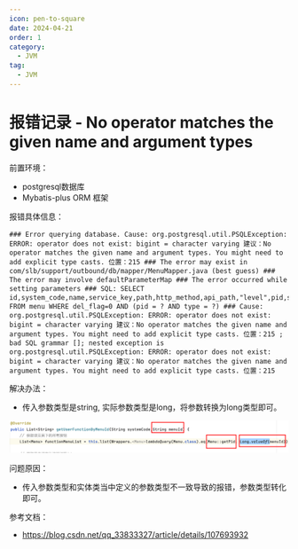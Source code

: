 ```yaml
---
icon: pen-to-square
date: 2024-04-21
order: 1
category:
  - JVM
tag:
  - JVM
---
```

# 报错记录 - No operator matches the given name and argument types

前置环境：

- postgresql数据库
- Mybatis-plus ORM 框架

报错具体信息：

```
### Error querying database. Cause: org.postgresql.util.PSQLException: ERROR: operator does not exist: bigint = character varying 建议：No operator matches the given name and argument types. You might need to add explicit type casts. 位置：215 ### The error may exist in com/slb/support/outbound/db/mapper/MenuMapper.java (best guess) ### The error may involve defaultParameterMap ### The error occurred while setting parameters ### SQL: SELECT id,system_code,name,service_key,path,http_method,api_path,"level",pid,sort,type,kind,permission,icon,label,flag,del_flag,create_time,update_time,create_by,update_by FROM menu WHERE del_flag=0 AND (pid = ? AND type = ?) ### Cause: org.postgresql.util.PSQLException: ERROR: operator does not exist: bigint = character varying 建议：No operator matches the given name and argument types. You might need to add explicit type casts. 位置：215 ; bad SQL grammar []; nested exception is org.postgresql.util.PSQLException: ERROR: operator does not exist: bigint = character varying 建议：No operator matches the given name and argument types. You might need to add explicit type casts. 位置：215
```

解决办法：

- 传入参数类型是string, 实际参数类型是long，将参数转换为long类型即可。

![image-20221130143947780](./images/image-20221130143947780.png)

问题原因：

- 传入参数类型和实体类当中定义的参数类型不一致导致的报错，参数类型转化即可。

参考文档：

- https://blog.csdn.net/qq_33833327/article/details/107693932


